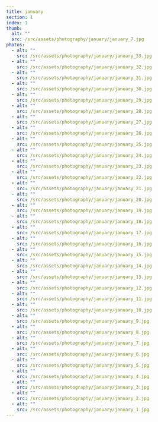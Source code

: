 ```yaml
---
title: january
section: 1
index: 1
thumb:
  alt: ""
  src: /src/assets/photography/january/january_7.jpg
photos:
  - alt: ""
    src: /src/assets/photography/january/january_33.jpg
  - alt: ""
    src: /src/assets/photography/january/january_32.jpg
  - alt: ""
    src: /src/assets/photography/january/january_31.jpg
  - alt: ""
    src: /src/assets/photography/january/january_30.jpg
  - alt: ""
    src: /src/assets/photography/january/january_29.jpg
  - alt: ""
    src: /src/assets/photography/january/january_28.jpg
  - alt: ""
    src: /src/assets/photography/january/january_27.jpg
  - alt: ""
    src: /src/assets/photography/january/january_26.jpg
  - alt: ""
    src: /src/assets/photography/january/january_25.jpg
  - alt: ""
    src: /src/assets/photography/january/january_24.jpg
  - alt: ""
    src: /src/assets/photography/january/january_23.jpg
  - alt: ""
    src: /src/assets/photography/january/january_22.jpg
  - alt: ""
    src: /src/assets/photography/january/january_21.jpg
  - alt: ""
    src: /src/assets/photography/january/january_20.jpg
  - alt: ""
    src: /src/assets/photography/january/january_19.jpg
  - alt: ""
    src: /src/assets/photography/january/january_18.jpg
  - alt: ""
    src: /src/assets/photography/january/january_17.jpg
  - alt: ""
    src: /src/assets/photography/january/january_16.jpg
  - alt: ""
    src: /src/assets/photography/january/january_15.jpg
  - alt: ""
    src: /src/assets/photography/january/january_14.jpg
  - alt: ""
    src: /src/assets/photography/january/january_13.jpg
  - alt: ""
    src: /src/assets/photography/january/january_12.jpg
  - alt: ""
    src: /src/assets/photography/january/january_11.jpg
  - alt: ""
    src: /src/assets/photography/january/january_10.jpg
  - alt: ""
    src: /src/assets/photography/january/january_9.jpg
  - alt: ""
    src: /src/assets/photography/january/january_8.jpg
  - alt: ""
    src: /src/assets/photography/january/january_7.jpg
  - alt: ""
    src: /src/assets/photography/january/january_6.jpg
  - alt: ""
    src: /src/assets/photography/january/january_5.jpg
  - alt: ""
    src: /src/assets/photography/january/january_4.jpg
  - alt: ""
    src: /src/assets/photography/january/january_3.jpg
  - alt: ""
    src: /src/assets/photography/january/january_2.jpg
  - alt: ""
    src: /src/assets/photography/january/january_1.jpg
---
```

